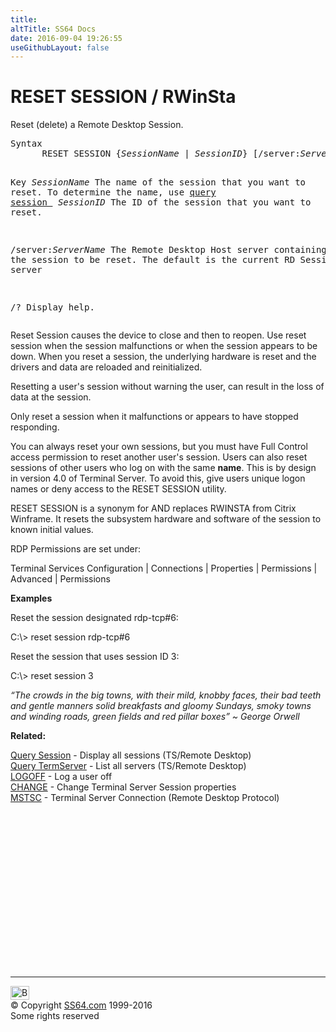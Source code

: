 ```yaml
---
title:
altTitle: SS64 Docs
date: 2016-09-04 19:26:55
useGithubLayout: false
---
```

<!-- #BeginLibraryItem "/Library/head_nt.lbi" --><!-- #EndLibraryItem --><h1>RESET SESSION / RWinSta</h1> 
<p> Reset (delete) a Remote Desktop Session.</p>
<pre>Syntax
      RESET SESSION {<i>SessionName</i> | <i>SessionID</i>} [/server:<i>ServerName</i>] [/v]

Key
   <i>SessionName</i> The name of the session that you want to reset.
               To determine the name, use <a href="query-session.html">query session
</a>
   <i>SessionID</i>   The ID of the session that you want to reset.

   /server:<i>ServerName</i>
               The Remote Desktop Host server containing the session to be reset.
               The default is the current RD Session Host server

   /?          Display help.</pre>
<p>Reset Session causes the device to close and then to reopen. Use reset session when the session malfunctions or when the session appears to be down. When you reset a session, the underlying hardware is reset and the drivers and data are reloaded and reinitialized. </p>
<p>Resetting a user's session without warning the user, can result in the loss of data at the session.</p>
<p>Only reset a session when it malfunctions or appears to have stopped responding.</p>
<p>You can always reset your own sessions, but you must have <span class="code">Full Control</span> access permission to reset another user's session. Users can also reset sessions of other users who log on with the same <b>name</b>. This is by design in version 4.0 of Terminal Server. To avoid this, give users unique logon names or deny access to the RESET SESSION utility.</p>
<p>RESET SESSION  is a synonym for AND replaces <span class="code">RWINSTA</span> from Citrix Winframe. It resets the subsystem hardware and software of the session to known initial values.</p>
<p>RDP Permissions are  set under:</p>
<p class="code">Terminal Services Configuration | Connections | Properties | Permissions | Advanced | Permissions</p>
<p><b>Examples</b></p>
<p>Reset the session designated rdp-tcp#6:</p>
<p class="code">C:\&gt; reset session rdp-tcp#6</p>
<p>Reset the session that uses session ID 3: </p>
<p class="code">C:\&gt; reset session 3</p>
<p class="quote"><i>“The crowds in the big towns, with their mild, knobby faces, their bad teeth and gentle manners solid breakfasts and gloomy Sundays, smoky towns and winding roads, green fields and red pillar boxes” ~ George Orwell</i></p>
<p>  <b>Related:</b></p>
<p><a href="query-session.html">Query Session</a> - Display all sessions (TS/Remote Desktop)<br>
<a href="query-termserver.html">Query TermServer</a> - List all servers (TS/Remote Desktop)<br>
<a href="logoff.html">LOGOFF</a> - Log a user off<br>
<a href="change.html">CHANGE</a> - Change Terminal Server Session properties<br>
<a href="mstsc.html">MSTSC</a> - Terminal Server Connection (Remote Desktop Protocol)</p><!-- #BeginLibraryItem "/Library/foot_nt.lbi" --><p>
<!-- windows300 -->
<ins class="adsbygoogle" style="display:inline-block;width:300px;height:250px" data-ad-client="ca-pub-6140977852749469" data-ad-slot="7649547908"></ins>
<script>
(adsbygoogle = window.adsbygoogle || []).push({});
</script></p>
<hr>
<div id="bl" class="footer"><a href="reset-session.html#"><img src="../images/top.png" width="30" height="22" alt="Back to the Top"></a></div>
<div id="br" class="footer, tagline">© Copyright <a href="../index.html">SS64.com</a> 1999-2016<br>
Some rights reserved</div><!-- #EndLibraryItem -->
